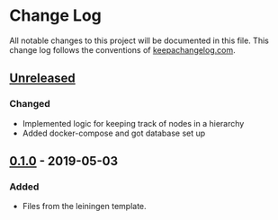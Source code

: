 # Change Log

All notable changes to this project will be documented in this file. This change log follows the conventions of [keepachangelog.com](http://keepachangelog.com/).

## [Unreleased]

### Changed

- Implemented logic for keeping track of nodes in a hierarchy
- Added docker-compose and got database set up

## [0.1.0] - 2019-05-03

### Added

- Files from the leiningen template.

[unreleased]: https://github.com/creyes17/task-tracker/compare/0.1.0...HEAD
[0.1.0]: https://github.com/creyes17/task-tracker/tree/v0.1.0
